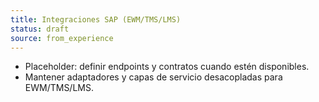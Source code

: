 ```yaml
---
title: Integraciones SAP (EWM/TMS/LMS)
status: draft
source: from_experience
---
```


- Placeholder: definir endpoints y contratos cuando estén disponibles.
- Mantener adaptadores y capas de servicio desacopladas para EWM/TMS/LMS.

